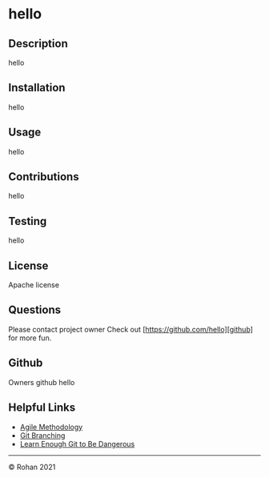 # hello
 

  ## Description
  hello
  
  ## Installation
  hello
  
  ## Usage
  hello
  
  ##  Contributions
  hello

  ## Testing
  hello

  ## License
  Apache license

 ## Questions
 Please contact project owner
 Check out [https://github.com/hello][github] for more fun.

 ## Github
 Owners github
 hello






  ## Helpful Links
  * [Agile Methodology](https://en.wikipedia.org/wiki/Agile_software_development)
  * [Git Branching](https://git-scm.com/book/en/v2/Git-Branching-Branching-Workflows)
  * [Learn Enough Git to Be Dangerous](https://www.learnenough.com/git-tutorial/getting_started)
  
  - - -
  © Rohan 2021

